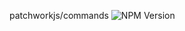 patchworkjs/commands
<img src="https://img.shields.io/circleci/build/github/patchowrkjs/commands/develop" alt="NPM Version" />

